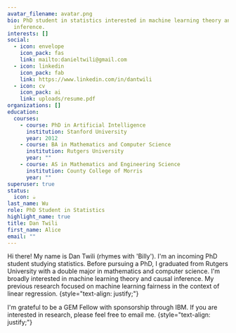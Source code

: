 ```yaml
---
avatar_filename: avatar.png
bio: PhD student in statistics interested in machine learning theory and causal
  inference.
interests: []
social:
  - icon: envelope
    icon_pack: fas
    link: mailto:danieltwili@gmail.com
  - icon: linkedin
    icon_pack: fab
    link: https://www.linkedin.com/in/dantwili
  - icon: cv
    icon_pack: ai
    link: uploads/resume.pdf
organizations: []
education:
  courses:
    - course: PhD in Artificial Intelligence
      institution: Stanford University
      year: 2012
    - course: BA in Mathematics and Computer Science
      institution: Rutgers University
      year: ""
    - course: AS in Mathematics and Engineering Science
      institution: County College of Morris
      year: ""
superuser: true
status:
  icon: ☕️
last_name: Wu
role: PhD Student in Statistics
highlight_name: true
title: Dan Twili
first_name: Alice
email: ""
---
```

Hi there! My name is Dan Twili (rhymes with 'Billy'). I'm an incoming PhD student studying statistics. Before pursuing a PhD, I graduated from Rutgers University with a double major in mathematics and computer science. I'm broadly interested in machine learning theory and causal inference. My previous research focused on machine learning fairness in the context of linear regression.
{style="text-align: justify;"} 

I'm grateful to be a GEM Fellow with sponsorship through IBM. If you are interested in research, please feel free to email me.
{style="text-align: justify;"}